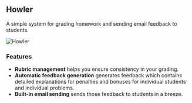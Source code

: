 ## Howler

A simple system for grading homework and sending email feedback to students. 

![Howler](https://67.media.tumblr.com/tumblr_m9582g7D0M1qcggyvo1_r1_500.gif)

### Features
- __Rubric management__ helps you ensure consistency in your grading. 
- __Automatic feedback generation__ generates feedback which contains detailed explanations for penalties and bonuses for individual students and individual problems. 
- __Built-in email sending__ sends those feedback to students in a breeze.